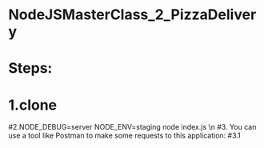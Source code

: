 # NodeJSMasterClass_2_PizzaDelivery
# Steps:
# 1.clone
#2.NODE_DEBUG=server  NODE_ENV=staging node index.js \n
#3. You can use a tool like Postman to make some requests to this application:
#3.1
